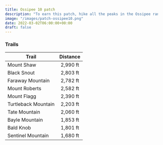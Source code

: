 ```yaml
---
title: Ossipee 10 patch 
description: "To earn this patch, hike all the peaks in the Ossipee range"
image: "/images/patch-ossipee10.png"
date: 2022-03-02T06:00:00+00:00
draft: false
---
```

### Trails 

| Trail        |  Distance|
| ------------- | :-----------: |
| Mount Shaw |  2,990 ft | 
| Black Snout | 2,803 ft | 
| Faraway Mountain	| 2,782 ft | 
| Mount Roberts | 2,582 ft | 
| Mount Flagg | 2,390 ft | 
| Turtleback Mountain |  2,203 ft | 
| Tate Mountain | 2,060 ft | 
| Bayle Mountain | 1,853 ft | 
| Bald Knob | 1,801 ft | 
| Sentinel Mountain | 1,680 ft | 
